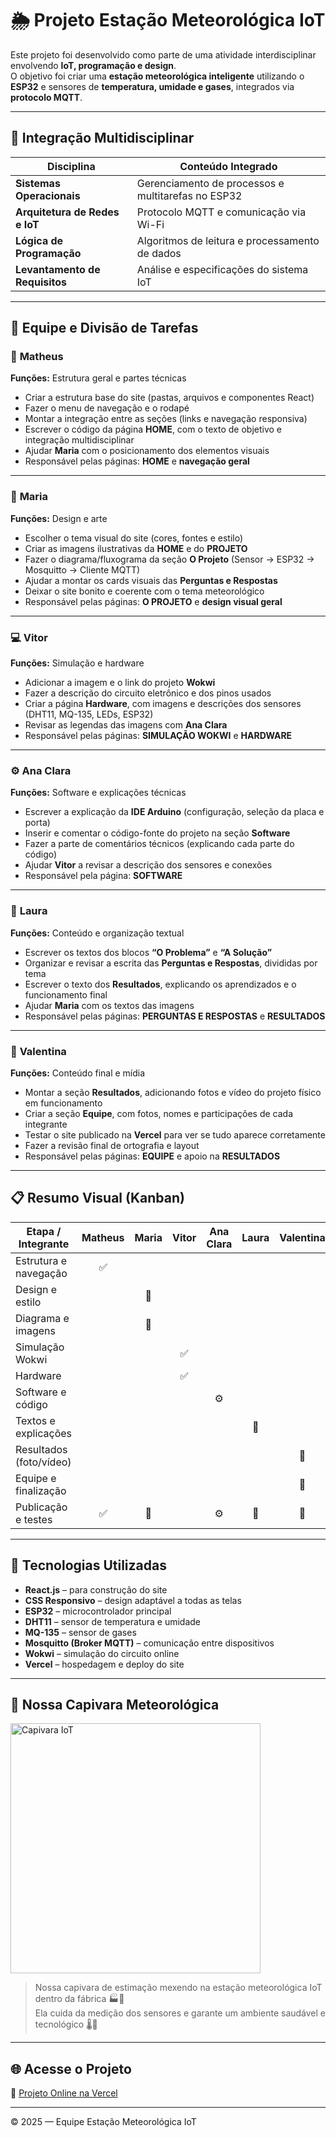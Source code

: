 # 🌦️ Projeto Estação Meteorológica IoT

Este projeto foi desenvolvido como parte de uma atividade interdisciplinar envolvendo **IoT, programação e design**.  
O objetivo foi criar uma **estação meteorológica inteligente** utilizando o **ESP32** e sensores de **temperatura, umidade e gases**, integrados via **protocolo MQTT**.

---

## 🧩 Integração Multidisciplinar

| Disciplina | Conteúdo Integrado |
|-------------|--------------------|
| **Sistemas Operacionais** | Gerenciamento de processos e multitarefas no ESP32 |
| **Arquitetura de Redes e IoT** | Protocolo MQTT e comunicação via Wi-Fi |
| **Lógica de Programação** | Algoritmos de leitura e processamento de dados |
| **Levantamento de Requisitos** | Análise e especificações do sistema IoT |

---

## 👥 Equipe e Divisão de Tarefas

### 🧠 **Matheus**  
**Funções:** Estrutura geral e partes técnicas  
- Criar a estrutura base do site (pastas, arquivos e componentes React)  
- Fazer o menu de navegação e o rodapé  
- Montar a integração entre as seções (links e navegação responsiva)  
- Escrever o código da página **HOME**, com o texto de objetivo e integração multidisciplinar  
- Ajudar **Maria** com o posicionamento dos elementos visuais  
- Responsável pelas páginas: **HOME** e **navegação geral**

---

### 🎨 **Maria**  
**Funções:** Design e arte  
- Escolher o tema visual do site (cores, fontes e estilo)  
- Criar as imagens ilustrativas da **HOME** e do **PROJETO**  
- Fazer o diagrama/fluxograma da seção **O Projeto** (Sensor → ESP32 → Mosquitto → Cliente MQTT)  
- Ajudar a montar os cards visuais das **Perguntas e Respostas**  
- Deixar o site bonito e coerente com o tema meteorológico  
- Responsável pelas páginas: **O PROJETO** e **design visual geral**

---

### 💻 **Vitor**  
**Funções:** Simulação e hardware  
- Adicionar a imagem e o link do projeto **Wokwi**  
- Fazer a descrição do circuito eletrônico e dos pinos usados  
- Criar a página **Hardware**, com imagens e descrições dos sensores (DHT11, MQ-135, LEDs, ESP32)  
- Revisar as legendas das imagens com **Ana Clara**  
- Responsável pelas páginas: **SIMULAÇÃO WOKWI** e **HARDWARE**

---

### ⚙️ **Ana Clara**  
**Funções:** Software e explicações técnicas  
- Escrever a explicação da **IDE Arduino** (configuração, seleção da placa e porta)  
- Inserir e comentar o código-fonte do projeto na seção **Software**  
- Fazer a parte de comentários técnicos (explicando cada parte do código)  
- Ajudar **Vitor** a revisar a descrição dos sensores e conexões  
- Responsável pela página: **SOFTWARE**

---

### 🧩 **Laura**  
**Funções:** Conteúdo e organização textual  
- Escrever os textos dos blocos **“O Problema”** e **“A Solução”**  
- Organizar e revisar a escrita das **Perguntas e Respostas**, divididas por tema  
- Escrever o texto dos **Resultados**, explicando os aprendizados e o funcionamento final  
- Ajudar **Maria** com os textos das imagens  
- Responsável pelas páginas: **PERGUNTAS E RESPOSTAS** e **RESULTADOS**

---

### 📸 **Valentina**  
**Funções:** Conteúdo final e mídia  
- Montar a seção **Resultados**, adicionando fotos e vídeo do projeto físico em funcionamento  
- Criar a seção **Equipe**, com fotos, nomes e participações de cada integrante  
- Testar o site publicado na **Vercel** para ver se tudo aparece corretamente  
- Fazer a revisão final de ortografia e layout  
- Responsável pelas páginas: **EQUIPE** e apoio na **RESULTADOS**

---

## 📋 Resumo Visual (Kanban)

| Etapa / Integrante | Matheus | Maria | Vitor | Ana Clara | Laura | Valentina |
|--------------------|:-------:|:------:|:------:|:----------:|:------:|:-----------:|
| Estrutura e navegação | ✅ |  |  |  |  |  |
| Design e estilo |  | 🎨 |  |  |  |  |
| Diagrama e imagens |  | 🎨 |  |  |  |  |
| Simulação Wokwi |  |  | ✅ |  |  |  |
| Hardware |  |  | ✅ |  |  |  |
| Software e código |  |  |  | ⚙️ |  |  |
| Textos e explicações |  |  |  |  | 🧩 |  |
| Resultados (foto/vídeo) |  |  |  |  |  | 📸 |
| Equipe e finalização |  |  |  |  |  | 📸 |
| Publicação e testes | ✅ | 🎨 |  | ⚙️ | 🧩 | 📸 |

---

## 🚀 Tecnologias Utilizadas

- **React.js** – para construção do site  
- **CSS Responsivo** – design adaptável a todas as telas  
- **ESP32** – microcontrolador principal  
- **DHT11** – sensor de temperatura e umidade  
- **MQ-135** – sensor de gases  
- **Mosquitto (Broker MQTT)** – comunicação entre dispositivos  
- **Wokwi** – simulação do circuito online  
- **Vercel** – hospedagem e deploy do site  

---

## 🦫 Nossa Capivara Meteorológica
<img src="./src/assets/capivara.png" alt="Capivara IoT" width="400px"/>

> Nossa capivara de estimação mexendo na estação meteorológica IoT dentro da fábrica 🏭💨  
> Ela cuida da medição dos sensores e garante um ambiente saudável e tecnológico 🌡️📶  

---

## 🌐 Acesse o Projeto

🔗 [Projeto Online na Vercel](https://seu-projeto.vercel.app)

---

© 2025 — Equipe Estação Meteorológica IoT
